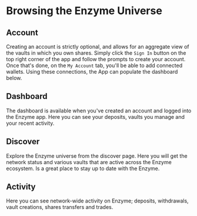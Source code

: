 # Browsing the Enzyme Universe

## **Account**

Creating an account is strictly optional, and allows for an aggregate view of the vaults in which you own shares. Simply click the `Sign In` button on the top right corner of the app and follow the prompts to create your account. Once that's done, on the `My Account` tab, you'll be able to add connected wallets. Using these connections, the App can populate the dashboard below.&#x20;

## **Dashboard**

The dashboard is available when you've created an account and logged into the Enzyme app. Here you can see your deposits, vaults you manage and your recent activity.

## **Discover**

Explore the Enzyme universe from the discover page. Here you will get the network status and various vaults that are active across the Enzyme ecosystem. Is a great place to stay up to date with the Enzyme.

## **Activity**

Here you can see network-wide activity on Enzyme; deposits, withdrawals, vault creations, shares transfers and trades.

